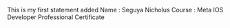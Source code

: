 This is my first statement added
Name : Seguya Nicholus
Course : Meta IOS Developer Professional Certificate
